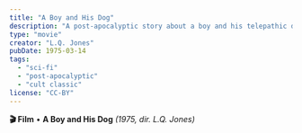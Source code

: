 ```yaml
---
title: "A Boy and His Dog"
description: "A post-apocalyptic story about a boy and his telepathic dog."
type: "movie"
creator: "L.Q. Jones"
pubDate: 1975-03-14
tags:
  - "sci-fi"
  - "post-apocalyptic"
  - "cult classic"
license: "CC-BY"
---
```


**🎬 Film**
• **A Boy and His Dog** _(1975, dir. L.Q. Jones)_
